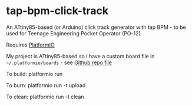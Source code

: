 # tap-bpm-click-track
An ATtiny85-based (or Arduino) click track generator with tap BPM - to be used for Teenage Engineering Pocket Operator (PO-12)

Requires [PlatformIO](http://platformio.org/)

My project is ATtiny85-based so I have a custom board file in `~/.platformio/boards` - see [Github repo file](https://github.com/funkfinger/.platformio-boards/blob/master/attiny85.json)

To build:
    platformio run
    
To burn:
    platformio run -t upload
    
To clean:
    platformio run -t clean